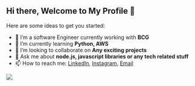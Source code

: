 ## Hi there, Welcome to My Profile 👋

Here are some ideas to get you started:

- 🔭 I’m a software Engineer currently working with **BCG**
- 🌱 I’m currently learning **Python, AWS**
- 👯 I’m looking to collaborate on **Any exciting projects**
- 💬 Ask me about **node.js, javascript libraries or any tech related stuff**
- 📫 How to reach me: [LinkedIn](https://www.linkedin.com/in/akkas-singh-a606ab90/), [Instagram](https://www.instagram.com/akkassingh/), [Email](akkassingh@gmail.com)

<img src="https://github-readme-stats.vercel.app/api?username=akkassingh&&show_icons=true&title_color=ffffff&icon_color=bb2acf&text_color=daf7dc&bg_color=151515">
